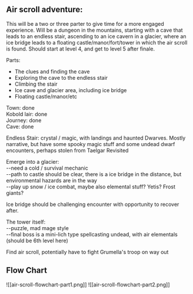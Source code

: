 ## Air scroll adventure:
 
This will be a two or three parter to give time for a more engaged experience. Will be a dungeon in the mountains, starting with a cave that leads to an endless stair, ascending to an ice cavern in a glacier, where an ice bridge leads to a floating castle/manor/fort/tower in which the air scroll is found. Should start at level 4, and get to level 5 after finale.
 
Parts:

- The clues and finding the cave
- Exploring the cave to the endless stair
- Climbing the stair
- Ice cave and glacier area, including ice bridge
- Floating castle/manor/etc
 
Town: done  
Kobold lair: done  
Journey: done  
Cave: done
 
Endless Stair: crystal / magic, with landings and haunted Dwarves. Mostly narrative, but have some spooky magic stuff and some undead dwarf encounters, perhaps stolen from Taelgar Revisited
 
Emerge into a glacier:  
--need a cold / survival mechanic  
--path to castle should be clear, there is a ice bridge in the distance, but environmental hazards are in the way  
--play up snow / ice combat, maybe also elemental stuff? Yetis? Frost giants?
 
Ice bridge should be challenging encounter with opportunity to recover after.
 
The tower itself:  
--puzzle, mad mage style  
--final boss is a mini-lich type spellcasting undead, with air elementals (should be 6th level here)
 
Find air scroll, potentially have to fight Grumella's troop on way out

## Flow Chart

![[air-scroll-flowchart-part1.png]]
![[air-scroll-flowchart-part2.png]]
